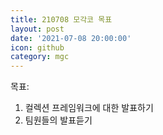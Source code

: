 ```yaml
---
title: 210708 모각코 목표
layout: post
date: '2021-07-08 20:00:00'
icon: github
category: mgc
---
```


목표:
1. 컬렉션 프레임워크에 대한 발표하기
2. 팀원들의 발표듣기
